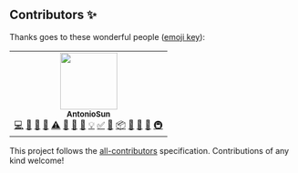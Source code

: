 
## Contributors ✨

Thanks goes to these wonderful people ([emoji key](https://allcontributors.org/docs/en/emoji-key)):

<!-- ALL-CONTRIBUTORS-LIST:START - Do not remove or modify this section -->
<!-- prettier-ignore-start -->
<!-- markdownlint-disable -->
<table>
  <tr>
    <td align="center"><a href="https://github.com/AntonioSun"><img src="https://avatars.githubusercontent.com/u/2840074?v=4?s=100" width="100px;" alt=""/><br /><sub><b>AntonioSun</b></sub></a><br /><a href="https://github.com/AntonioSun/mockserver/commits?author=AntonioSun" title="Code">💻</a> <a href="#ideas-AntonioSun" title="Ideas, Planning, & Feedback">🤔</a> <a href="#design-AntonioSun" title="Design">🎨</a> <a href="#data-AntonioSun" title="Data">🔣</a> <a href="https://github.com/AntonioSun/mockserver/commits?author=AntonioSun" title="Tests">⚠️</a> <a href="https://github.com/AntonioSun/mockserver/issues?q=author%3AAntonioSun" title="Bug reports">🐛</a> <a href="https://github.com/AntonioSun/mockserver/commits?author=AntonioSun" title="Documentation">📖</a> <a href="#blog-AntonioSun" title="Blogposts">📝</a> <a href="#example-AntonioSun" title="Examples">💡</a> <a href="#tutorial-AntonioSun" title="Tutorials">✅</a> <a href="#tool-AntonioSun" title="Tools">🔧</a> <a href="#platform-AntonioSun" title="Packaging/porting to new platform">📦</a> <a href="https://github.com/AntonioSun/mockserver/pulls?q=is%3Apr+reviewed-by%3AAntonioSun" title="Reviewed Pull Requests">👀</a> <a href="#question-AntonioSun" title="Answering Questions">💬</a> <a href="#maintenance-AntonioSun" title="Maintenance">🚧</a> <a href="#infra-AntonioSun" title="Infrastructure (Hosting, Build-Tools, etc)">🚇</a></td>
  </tr>
</table>

<!-- markdownlint-restore -->
<!-- prettier-ignore-end -->

<!-- ALL-CONTRIBUTORS-LIST:END -->

This project follows the [all-contributors](https://github.com/all-contributors/all-contributors) specification. Contributions of any kind welcome!
